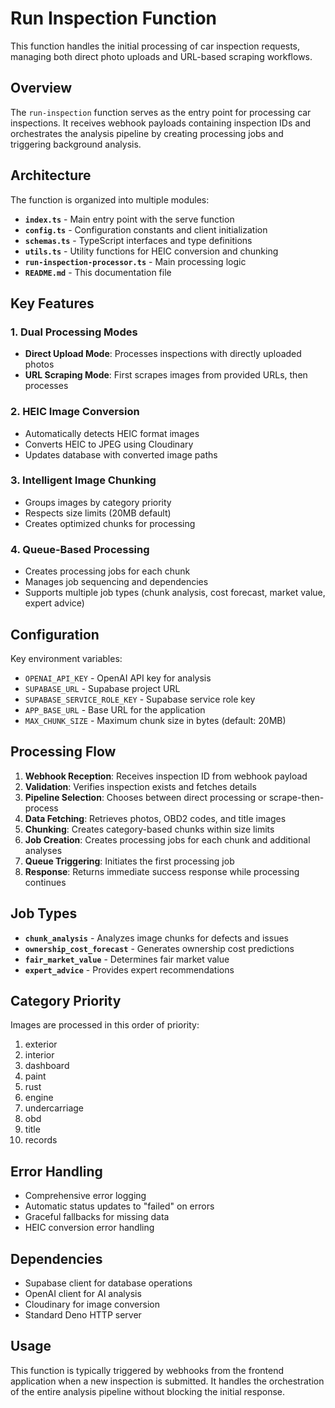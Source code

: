 # Run Inspection Function

This function handles the initial processing of car inspection requests, managing both direct photo uploads and URL-based scraping workflows.

## Overview

The `run-inspection` function serves as the entry point for processing car inspections. It receives webhook payloads containing inspection IDs and orchestrates the analysis pipeline by creating processing jobs and triggering background analysis.

## Architecture

The function is organized into multiple modules:

- **`index.ts`** - Main entry point with the serve function
- **`config.ts`** - Configuration constants and client initialization
- **`schemas.ts`** - TypeScript interfaces and type definitions
- **`utils.ts`** - Utility functions for HEIC conversion and chunking
- **`run-inspection-processor.ts`** - Main processing logic
- **`README.md`** - This documentation file

## Key Features

### 1. Dual Processing Modes
- **Direct Upload Mode**: Processes inspections with directly uploaded photos
- **URL Scraping Mode**: First scrapes images from provided URLs, then processes

### 2. HEIC Image Conversion
- Automatically detects HEIC format images
- Converts HEIC to JPEG using Cloudinary
- Updates database with converted image paths

### 3. Intelligent Image Chunking
- Groups images by category priority
- Respects size limits (20MB default)
- Creates optimized chunks for processing

### 4. Queue-Based Processing
- Creates processing jobs for each chunk
- Manages job sequencing and dependencies
- Supports multiple job types (chunk analysis, cost forecast, market value, expert advice)

## Configuration

Key environment variables:
- `OPENAI_API_KEY` - OpenAI API key for analysis
- `SUPABASE_URL` - Supabase project URL
- `SUPABASE_SERVICE_ROLE_KEY` - Supabase service role key
- `APP_BASE_URL` - Base URL for the application
- `MAX_CHUNK_SIZE` - Maximum chunk size in bytes (default: 20MB)

## Processing Flow

1. **Webhook Reception**: Receives inspection ID from webhook payload
2. **Validation**: Verifies inspection exists and fetches details
3. **Pipeline Selection**: Chooses between direct processing or scrape-then-process
4. **Data Fetching**: Retrieves photos, OBD2 codes, and title images
5. **Chunking**: Creates category-based chunks within size limits
6. **Job Creation**: Creates processing jobs for each chunk and additional analyses
7. **Queue Triggering**: Initiates the first processing job
8. **Response**: Returns immediate success response while processing continues

## Job Types

- **`chunk_analysis`** - Analyzes image chunks for defects and issues
- **`ownership_cost_forecast`** - Generates ownership cost predictions
- **`fair_market_value`** - Determines fair market value
- **`expert_advice`** - Provides expert recommendations

## Category Priority

Images are processed in this order of priority:
1. exterior
2. interior
3. dashboard
4. paint
5. rust
6. engine
7. undercarriage
8. obd
9. title
10. records

## Error Handling

- Comprehensive error logging
- Automatic status updates to "failed" on errors
- Graceful fallbacks for missing data
- HEIC conversion error handling

## Dependencies

- Supabase client for database operations
- OpenAI client for AI analysis
- Cloudinary for image conversion
- Standard Deno HTTP server

## Usage

This function is typically triggered by webhooks from the frontend application when a new inspection is submitted. It handles the orchestration of the entire analysis pipeline without blocking the initial response.

